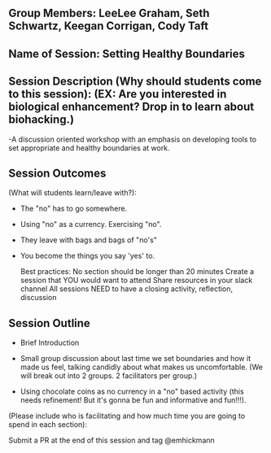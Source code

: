 ## Group Members: LeeLee Graham, Seth Schwartz, Keegan Corrigan, Cody Taft

## Name of Session: Setting Healthy Boundaries

## Session Description (Why should students come to this session): (EX: Are you interested in biological enhancement? Drop in to learn about biohacking.)

-A discussion oriented workshop with an emphasis on developing tools to set appropriate and healthy boundaries at work.

## Session Outcomes

(What will students learn/leave with?): 

- The "no" has to go somewhere.
- Using "no" as a currency. Exercising "no".
- They leave with bags and bags of "no's"
- You become the things you say 'yes' to. 

     Best practices:  No section should be longer than 20 minutes
     Create a session that YOU would want to attend
     Share resources in your slack channel
     All sessions NEED to have a closing activity, reflection, discussion
     
## Session Outline 

- Brief Introduction

- Small group discussion about last time we set boundaries and how it made us feel, talking candidly about what makes us uncomfortable.  (We will break out into 2 groups. 2 facilitators per group.)

- Using chocolate coins as no currency in a "no" based activity (this needs refinement! But it's gonna be fun and informative and fun!!!).

(Please include who is facilitating and how much time you are going to spend in each section):

Submit a PR at the end of this session and tag @emhickmann
